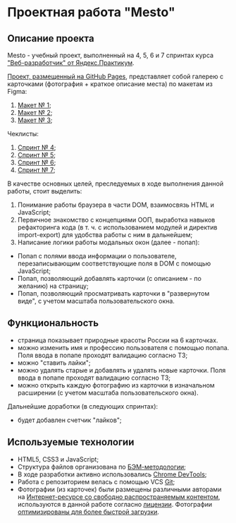 # Проектная работа "Mesto"

## Описание проекта

Mesto - учебный проект, выполненный на 4, 5, 6 и 7 спринтах курса ["Веб-разработчик" от Яндекс.Практикум](https://practicum.yandex.ru/web).

[Проект, размещенный на GitHub Pages](https://cosmopolityan.github.io/mesto/), представляет собой галерею с карточками (фотография + краткое описание места) по макетам из Figma:
1. [Макет № 1](https://www.figma.com/file/2cn9N9jSkmxD84oJik7xL7/JavaScript.-Sprint-4?node-id=0%3A1);
2. [Макет № 2](https://www.figma.com/file/bjyvbKKJN2naO0ucURl2Z0/JavaScript.-Sprint-5?node-id=0%3A1);
3. [Макет № 3](https://www.figma.com/file/kRVLKwYG3d1HGLvh7JFWRT/JavaScript.-Sprint-6?node-id=0%3A1);

Чеклисты:
1. [Спринт № 4](https://code.s3.yandex.net/web-developer/checklists-pdf/new-program/checklist-4.pdf);
2. [Спринт № 5](https://code.s3.yandex.net/web-developer/checklists-pdf/new-program/checklist-5.pdf);
3. [Спринт № 6](https://code.s3.yandex.net/web-developer/checklists-pdf/new-program/checklist-6.pdf);
4. [Спринт № 7](https://code.s3.yandex.net/web-developer/checklists-pdf/new-program/checklist-7.pdf);


В качестве основных целей, преследуемых в ходе выполнения данной работы, стоит выделить:
1. Понимание работы браузера в части DOM, взаимосвязь HTML и JavaScript;
2. Первичное знакомство с концепциями ООП, выработка навыков рефакторинга кода (в т. ч. с использованием модулей и директив import-export) для удобства работы с ним в дальнейшем;
3. Написание логики работы модальных окон (далее - попап):
* Попап с полями ввода информации о пользователе, перезаписывающим соответствующие поля в DOM с помощью JavaScript;
* Попап, позволяющий добавлять карточки (с описанием - по желанию) на страницу;
* Попап, позволяющий просматривать карточки в "развернутом виде", с учетом масштаба пользовательского окна.

## Функциональность

* страница показывает природные красоты России на 6 карточках.
* можно изменить имя и профессию пользователя с помощью попапа. Поля ввода в попапе проходят валидацию согласно ТЗ;
* можно "ставить лайки";
* можно удалять старые и добавлять и удалять новые карточки. Поля ввода в попапе проходят валидацию согласно ТЗ;
* можно открыть каждую фотографию из карточки в изначальном расширении (с учетом масштаба пользовательского окна).

Дальнейшие доработки (в следующих спринтах):
* будет добавлен счетчик "лайков";

## Используемые технологии

* HTML5, CSS3 и JavaScript;
* Структура файлов организована по [БЭМ-методологии](https://ru.bem.info/);
* В ходе разработки активно использовались [Chrome DevTools](https://developer.chrome.com/docs/devtools/);
* Работа с репозиторием велась с помощью VCS [Git](https://ru.wikipedia.org/wiki/Git);
* Фотографии (из карточек) были размещены различными авторами на [Интернет-ресурсе со свободно распространяемым контентом](https://unsplash.com/), используются в данной работе согласно [лицензии](https://unsplash.com/license). Фотографии [оптимизированы для более быстрой загрузки](https://tinypng.com/).
